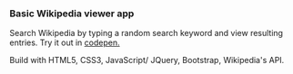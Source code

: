 
<h3>Basic Wikipedia viewer app</h3>
<p>Search Wikipedia by typing a random search keyword and view resulting entries. Try it out in <a href="http://codepen.io/joannatg/full/Oyxxow/"> codepen.</a></p>
<p>Build with HTML5, CSS3, JavaScript/ JQuery, Bootstrap, Wikipedia's API.</p>
